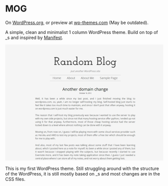 # MOG #

On [WordPress.org][l1], or preview at [wp-themes.com][l2] (May be outdated).

A simple, clean and minimalist 1 column WordPress theme.
Build on top of _s and inspired  by [Manifest](http://themes.jimbarraud.com/manifest/).

![Screenshot](screenshot.png)

This is my first WordPress theme. Still struggling around with the structure of the WordPress, it is still mostly based on _s and most changes are in the CSS files.

[l1]: http://wordpress.org/themes/mog
[l2]: http://wp-themes.com/mog/